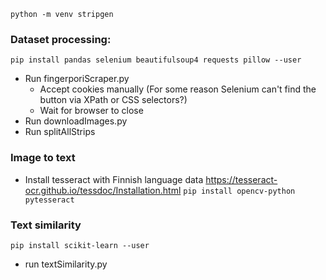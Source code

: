 `python -m venv stripgen`

### Dataset processing:
`pip install pandas selenium beautifulsoup4 requests pillow --user`
- Run fingerporiScraper.py
  - Accept cookies manually (For some reason Selenium can't find the button via XPath or CSS selectors?)
  - Wait for browser to close
- Run downloadImages.py
- Run splitAllStrips


### Image to text
- Install tesseract with Finnish language data https://tesseract-ocr.github.io/tessdoc/Installation.html
`pip install opencv-python pytesseract`

### Text similarity
`pip install scikit-learn --user`
- run textSimilarity.py 